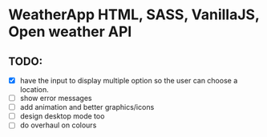 # WeatherApp HTML, SASS, VanillaJS, Open weather API

## TODO:

- [x] have the input to display multiple option so the user can choose a location.
- [ ] show error messages
- [ ] add animation and better graphics/icons
- [ ] design desktop mode too
- [ ] do overhaul on colours
